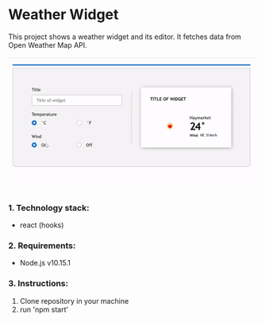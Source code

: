 # Weather Widget
This project shows a weather widget and its editor. It fetches data from Open Weather Map API.

![](weather-widget.gif)

### 1. Technology stack:

- react (hooks)


### 2. Requirements:

- Node.js v10.15.1


### 3. Instructions:

1. Clone repository in your machine
3. run 'npm start'

